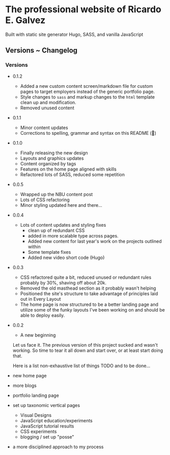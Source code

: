 # The professional website of Ricardo E. Galvez

Built with static site generator Hugo, SASS, and vanilla JavaScript

## Versions ~ Changelog

### Versions
- 0.1.2
  - Added a new custom content screen/markdown file for custom pages to target employers instead of the generic portfolio page.
  - Style changes to `sass` and markup changes to the `html` template clean up and modification.
  - Removed unused content
 
- 0.1.1
  - Minor content updates
  - Corrections to spelling, grammar and syntax on this README (🥤)

- 0.1.0
  - Finally releasing the new design
  - Layouts and graphics updates
  - Content organized by tags
  - Features on the home page aligned with skills
  - Refactored lots of SASS, reduced some repetition

- 0.0.5
  - Wrapped up the NBU content post
  - Lots of CSS refactoring
  - Minor styling updated here and there...
  
- 0.0.4
  - Lots of content updates and styling fixes
    - clean up of redundant CSS
    - added in more scalable type across pages.
    - Added new content for last year's work on the projects outlined within
    - Some template fixes
    - Added new video short code (Hugo)
    
- 0.0.3
  - CSS refactored quite a bit, reduced unused or redundant rules probably by 30%, shaving off about 20k.
  - Removed the old masthead section as it probably wasn't helping
  - Positioned the site's structure to take advantage of principles laid out in Every Layout
  - The home page is now structured to be a better landing page and utilize some of the funky layouts I've been working on and should be able to deploy easily.

- 0.0.2
  
  - A new beginning
  
  Let us face it. The previous version of this project sucked and wasn't working. So time to tear it all down and start over, or at least start doing that.

  Here is a list non-exhaustive list of things TODO and to be done...

- new home page
- more blogs
- portfolio landing page
- set up taxonomic vertical pages
  
  - Visual Designs
  - JavaScript education/experiments
  - JavaScript tutorial results
  - CSS experiments
  - blogging / set up "posse"

- a more disciplined approach to my process